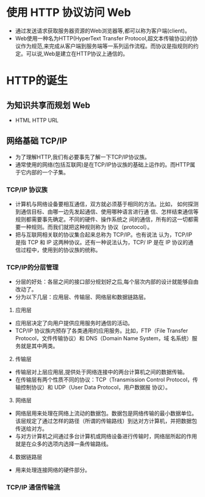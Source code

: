 # 使用 HTTP 协议访问 Web
* 通过发送请求获取服务器资源的Web浏览器等,都可以称为客户端(client)。
* Web使用一种名为HTTP(HyperText Transfer Protocol,超文本传输协议)的协议作为规范,来完成从客户端到服务端等一系列运作流程。而协议是指规则的约定。可以说,Web是建立在HTTP协议上通信的。
# HTTP的诞生
## 为知识共享而规划 Web
* HTML  HTTP  URL
## 网络基础 TCP/IP
* 为了理解HTTP,我们有必要事先了解一下TCP/IP协议族。
* 通常使用的网络(包括互联网)是在TCP/IP协议族的基础上运作的。而HTTP属于它内部的一个子集。
### TCP/IP 协议族
* 计算机与网络设备要相互通信，双方就必须基于相同的方法。比如，
  如何探测到通信目标、由哪一边先发起通信、使用哪种语言进行通
  信、怎样结束通信等规则都需要事先确定。不同的硬件、操作系统之
  间的通信，所有的这一切都需要一种规则。而我们就把这种规则称为
  协议（protocol）。
* 把与互联网相关联的协议集合起来总称为 TCP/IP。也有说法
  认为，TCP/IP 是指 TCP 和 IP 这两种协议。还有一种说法认为，TCP/
  IP 是在 IP 协议的通信过程中，使用到的协议族的统称。
### TCP/IP的分层管理
* 分层的好处：各层之间的接口部分规划好之后,每个层次内部的设计就能够自由改动了。
* 分为以下几层：应用层、传输层、网络层和数据链路层。
1. 应用层
* 应用层决定了向用户提供应用服务时通信的活动。
* TCP/IP 协议族内预存了各类通用的应用服务。比如，FTP（File
  Transfer Protocol，文件传输协议）和 DNS（Domain Name System，域
  名系统）服务就是其中两类。
2. 传输层
* 传输层对上层应用层,提供处于网络连接中的两台计算机之间的数据传输。
* 在传输层有两个性质不同的协议：TCP（Transmission Control
  Protocol，传输控制协议）和 UDP（User Data Protocol，用户数据报
  协议）。
3. 网络层
* 网络层用来处理在网络上流动的数据包。数据包是网络传输的最小数据单位。该层规定了通过怎样的路径（所谓的传输路线）到达对方计算机，并把数据包传送给对方。
* 与对方计算机之间通过多台计算机或网络设备进行传输时，网络层所起的作用就是在众多的选项内选择一条传输路线。
4. 数据链路层
* 用来处理连接网络的硬件部分。
### TCP/IP 通信传输流